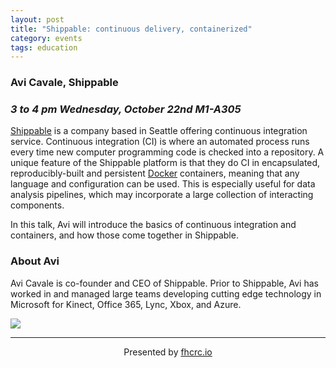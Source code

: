 ```yaml
---
layout: post
title: "Shippable: continuous delivery, containerized"
category: events
tags: education
---
```


### Avi Cavale, Shippable

### *3 to 4 pm Wednesday, October 22nd M1-A305*


[Shippable](http://www.shippable.com/) is a company based in Seattle offering continuous integration service.
Continuous integration (CI) is where an automated process runs every time new computer programming code is checked into a repository.
A unique feature of the Shippable platform is that they do CI in encapsulated, reproducibly-built and persistent [Docker](http://docker.io) containers, meaning that any language and configuration can be used.
This is especially useful for data analysis pipelines, which may incorporate a large collection of interacting components.

In this talk, Avi will introduce the basics of continuous integration and containers, and how those come together in Shippable.

### About Avi
Avi Cavale is co-founder and CEO of Shippable.
Prior to Shippable, Avi has worked in and managed large teams developing cutting edge technology in Microsoft for Kinect, Office 365, Lync, Xbox, and Azure.

![](https://s3.amazonaws.com/uploads.hipchat.com/115645/855632/LrRSjIRZOIQckk8/shippable-small.png)


---

<div style="text-align:center">
Presented by <a href="http://fredhutch.io">fhcrc.io</a>
</div>

